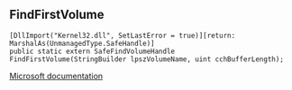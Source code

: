 ## FindFirstVolume

```
[DllImport("Kernel32.dll", SetLastError = true)][return: MarshalAs(UnmanagedType.SafeHandle)]
public static extern SafeFindVolumeHandle FindFirstVolume(StringBuilder lpszVolumeName, uint cchBufferLength);
```

[Microsoft documentation](https://docs.microsoft.com/en-us/windows/win32/api/fileapi/nf-fileapi-findfirstvolumew)
